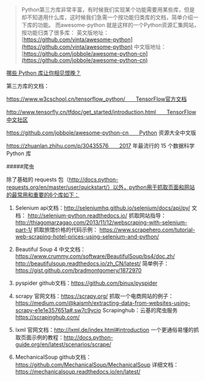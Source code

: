 > Python第三方库非常丰富，有时候我们实现某个功能需要用某些库，但是却不知道用什么库，这时候我们急需一个按功能归类库的文档，简单介绍一下库的功能。
而awesome-python 就是这样的一个Python资源汇集网站，按功能归类了很多库：
英文版地址：[https://github.com/vinta/awesome-python](https://github.com/vinta/awesome-python)
中文版地址：[https://github.com/jobbole/awesome-python-cn](https://github.com/jobbole/awesome-python-cn)


[哪些 Python 库让你相见恨晚？](https://www.zhihu.com/question/24590883)









第三方库的文档：

https://www.w3cschool.cn/tensorflow_python/　　TensorFlow官方文档

http://www.tensorfly.cn/tfdoc/get_started/introduction.html　　TensorFlow中文社区

https://github.com/jobbole/awesome-python-cn　　Python 资源大全中文版

https://zhuanlan.zhihu.com/p/30435576　　2017 年最流行的 15 个数据科学 Python 库

#####爬虫

除了基础的 requests 包（http://docs.python-requests.org/en/master/user/quickstart/）以外，python用于抓取页面和网站的最常用和重要的6个库如下：
1. Selenium
api文档：http://seleniumhq.github.io/selenium/docs/api/py/
文档： http://selenium-python.readthedocs.io/
抓取网站指导： http://thiagomarzagao.com/2013/11/12/webscraping-with-selenium-part-1/
抓取旅馆价格的代码示例： https://www.scrapehero.com/tutorial-web-scraping-hotel-prices-using-selenium-and-python/

2. Beautiful Soup 4
中文文档：https://www.crummy.com/software/BeautifulSoup/bs4/doc.zh/
http://beautifulsoup.readthedocs.io/zh_CN/latest/
简单例子：https://gist.github.com/bradmontgomery/1872970

3. pyspider
github文档：https://github.com/binux/pyspider

4. scrapy
官网文档：https://scrapy.org/
抓取一个电商网站的例子：https://medium.com/@kaismh/extracting-data-from-websites-using-scrapy-e1e1e357651a#.sw7c9ycio
Scrapinghub：云基的爬虫服务 https://scrapinghub.com/

5. lxml
官网文档：http://lxml.de/index.html#introduction
一个更通俗易懂的抓取页面示例的教程：http://docs.python-guide.org/en/latest/scenarios/scrape/

6. MechanicalSoup
github文档：https://github.com/MechanicalSoup/MechanicalSoup
详细文档：https://mechanicalsoup.readthedocs.io/en/latest/
